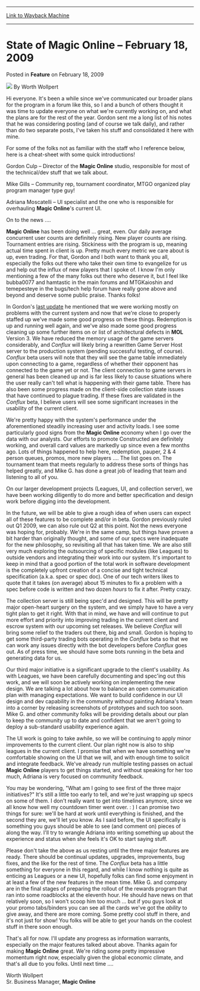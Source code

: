 
---
[Link to Wayback Machine](https://web.archive.org/web/20211021131203/https://magic.wizards.com/en/articles/archive/feature/state-magic-online-%E2%80%93-february-18-2009-2009-02-18)

[_metadata_:author]:- "Worth Wollpert"
[_metadata_:description]:- "Hi everyone. It's been a while since we've communicated our broader plans for the program in a forum like this, so I and a bunch of others thought it was time to update everyone on what we're currently working on, and what the plans are for the rest of the year. Gordon sent me a long list of his notes that he was considering posting (and of course we talk daily), and rather"
[_metadata_:generator]:- "Drupal 7 (http://drupal.org)"
[_metadata_:node]:- "682981"
[_metadata_:publish_date]:- "2009-02-18"
[_metadata_:source]:- "div-main-content"
[_metadata_:title]:- "State of Magic Online – February 18, 2009"
[_metadata_:wayback_capture_timestamp]:- "2021-10-21 13:12:03"
[_metadata_:wayback_raw_url]:- "https://web.archive.org/web/20211021131203id_/https://magic.wizards.com/en/articles/archive/feature/state-magic-online-%E2%80%93-february-18-2009-2009-02-18"
[_metadata_:wayback_url]:- "https://magic.wizards.com/en/articles/archive/feature/state-magic-online-%E2%80%93-february-18-2009-2009-02-18"
---


State of Magic Online – February 18, 2009
=========================================



 Posted in **Feature**
 on February 18, 2009 






![](https://media.magic.wizards.com/styles/auth_small/public/images/person/worth-wollpert.jpg)
By Worth Wollpert











Hi everyone. It's been a while since we've communicated our broader plans for the program in a forum like this, so I and a bunch of others thought it was time to update everyone on what we're currently working on, and what the plans are for the rest of the year. Gordon sent me a long list of his notes that he was considering posting (and of course we talk daily), and rather than do two separate posts, I've taken his stuff and consolidated it here with mine. 


For some of the folks not as familiar with the staff who I reference below, here is a cheat-sheet with some quick introductions!


Gordon Culp – Director of the **Magic Online** studio, responsible for most of the technical/dev stuff that we talk about.


Mike Gills – Community rep, tournament coordinator, MTGO organized play program manager type guy!


Adriana Moscatelli – UI specialist and the one who is responsible for overhauling **Magic Online**'s current UI.


On to the news ....


**Magic Online** has been doing well ... great, even. Our daily average concurrent user counts are definitely rising. New player counts are rising. Tournament entries are rising. Stickiness with the program is up, meaning actual time spent in client is up. Pretty much every metric we care about is up, even trading. For that, Gordon and I both want to thank you all, especially the folks out there who take their own time to evangelize for us and help out the influx of new players that I spoke of. I know I'm only mentioning a few of the many folks out there who deserve it, but I feel like bubba0077 and hamtastic in the main forums and MTGKaioshin and temepesteye in the bugs/tech help forum have really gone above and beyond and deserve some public praise. Thanks folks!


In Gordon's [last update](http://archive.wizards.com/magic/magazine/Article.aspx?x=mtg/daily/other/101008) he mentioned that we were working mostly on problems with the current system and now that we're close to properly staffed up we've made some good progress on these things. Redemption is up and running well again, and we've also made some good progress cleaning up some further items on or list of architectural defects in **MOL** Version 3. We have reduced the memory usage of the game servers considerably, and *Conflux* will likely bring a rewritten Game Server Host server to the production system (pending successful testing, of course). *Conflux* beta users will note that they will see the game table immediately upon connecting to a game, regardless of whether their opponent has connected to the game yet or not. The client connection to game servers in general has been cleaned up and is far less likely to cause situations where the user really can't tell what is happening with their game table. There has also been some progress made on the client-side collection state issues that have continued to plague trading. If these fixes are validated in the *Conflux* beta, I believe users will see some significant increases in the usability of the current client.


We're pretty happy with the system's performance under the aforementioned steadily increasing user and activity loads. I see some particularly good signs from the **Magic Online** economy when I go over the data with our analysts. Our efforts to promote Constructed are definitely working, and overall card values are markedly up since even a few months ago. Lots of things happened to help here, redemption, pauper, 2 & 4 person queues, promos, more new players .... The list goes on. The tournament team that meets regularly to address these sorts of things has helped greatly, and Mike G. has done a great job of leading that team and listening to all of you. 


On our larger development projects (Leagues, UI, and collection server), we have been working diligently to do more and better specification and design work before digging into the development.


In the future, we will be able to give a rough idea of when users can expect all of these features to be complete and/or in beta. Gordon previously ruled out Q1 2009, we can also rule out Q2 at this point. Not the news everyone was hoping for, probably. We're in the same camp, but things have proven a bit harder than originally thought, and some of our specs were inadequate for the new philosophy, so revisiting all that has taken time. We are also still very much exploring the outsourcing of specific modules (like Leagues) to outside vendors and integrating their work into our system. It's important to keep in mind that a good portion of the total work in software development is the completely upfront creation of a concise and tight technical specification (a.k.a. spec or spec doc). One of our tech writers likes to quote that it takes (on average) about 15 minutes to fix a problem with a spec before code is written and two dozen *hours* to fix it after. Pretty crazy.


The collection server is still being spec'd and designed. This will be pretty major open-heart surgery on the system, and we simply have to have a very tight plan to get it right. With that in mind, we have and will continue to put more effort and priority into improving trading in the current client and escrow system with our upcoming set releases. We believe *Conflux* will bring some relief to the traders out there, big and small. Gordon is hoping to get some third-party trading bots operating in the *Conflux* beta so that we can work any issues directly with the bot developers before *Conflux* goes out. As of press time, we should have some bots running in the beta and generating data for us.


Our third major initiative is a significant upgrade to the client's usability. As with Leagues, we have been carefully documenting and spec'ing out this work, and we will soon be actively working on implementing the new design. We are talking a lot about how to balance an open communication plan with managing expectations. We want to build confidence in our UI design and dev capability in the community without painting Adriana's team into a corner by releasing screenshots of prototypes and such too soon. Mike G. and other community folks will be providing details about our plan to keep the community up to date and confident that we aren't going to deploy a sub-standard usability experience again.


The UI work is going to take awhile, so we will be continuing to apply minor improvements to the current client. Our plan right now is also to ship leagues in the current client. I promise that when we have something we're comfortable showing on the UI that we will, and with enough time to solicit and integrate feedback. We've already run multiple testing passes on actual **Magic Online** players to get things started, and without speaking for her too much, Adriana is very focused on community feedback. 


You may be wondering, "What am I going to see first of the three major initiatives?" It's still a little too early to tell, and we're just wrapping up specs on some of them. I don't really want to get into timelines anymore, since we all know how well my countdown timer went over. : ) I can promise two things for sure: we'll be hard at work until everything is finished, and the second they are, we'll let you know. As I said before, the UI specifically is something you guys should be able to see (and comment on) pieces of along the way. I'll try to wrangle Adriana into writing something up about the experience and status when she feels it's OK to start saying stuff. 


Please don't take the above as us resting until the three major features are ready. There should be continual updates, upgrades, improvements, bug fixes, and the like for the rest of time. The *Conflux* beta has a little something for everyone in this regard, and while I know nothing is quite as enticing as Leagues or a new UI, hopefully folks can find some enjoyment in at least a few of the new features in the mean time. Mike G. and company are in the final stages of preparing the rollout of the rewards program that ran into some roadblocks at the eleventh hour. He should have news on that relatively soon, so I won't scoop him too much ... but if you guys look at your promo tabs/binders you can see all the cards we've got the *ability* to give away, and there are more coming. Some pretty cool stuff in there, and it's not just for show! You folks will be able to get your hands on the coolest stuff in there soon enough.


That's all for now. I'll update any progress as information warrants, especially on the major features talked about above. Thanks again for making **Magic Online** great. We're riding some pretty impressive momentum right now, especially given the global economic climate, and that's all due to you folks. Until next time ....


Worth Wollpert  
 Sr. Business Manager, **Magic Online**







